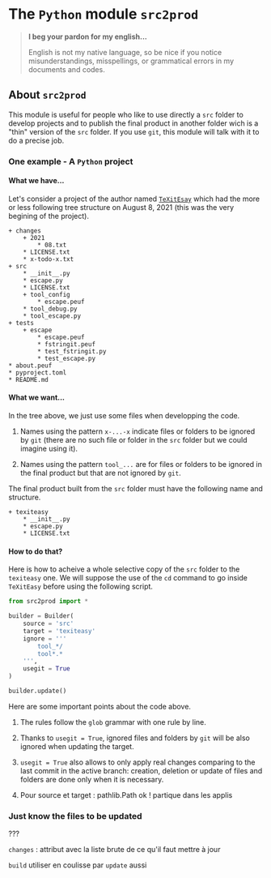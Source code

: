 The `Python` module `src2prod`
==============================


> **I beg your pardon for my english...**
>
> English is not my native language, so be nice if you notice misunderstandings, misspellings, or grammatical errors in my documents and codes.


About `src2prod`
----------------

This module is useful for people who like to use directly a `src` folder to develop projects and to publish the final product in another folder wich is a "thin" version of the `src` folder. If you use `git`, this module will talk with it to do a precise job. 


### One example - A `Python` project

#### What we have...

Let's consider a project of the author named [`TeXitEsay`](https://github.com/projetmbc/tools-for-latex/tree/master/TeXitEasy) which had the more or less following tree structure on August 8, 2021 (this was the very begining of the project).

~~~
+ changes
    + 2021
        * 08.txt
    * LICENSE.txt
    * x-todo-x.txt
+ src
    * __init__.py
    * escape.py
    * LICENSE.txt
    + tool_config
        * escape.peuf
    * tool_debug.py
    * tool_escape.py
+ tests
    + escape
        * escape.peuf
        * fstringit.peuf
        * test_fstringit.py
        * test_escape.py
* about.peuf
* pyproject.toml
* README.md
~~~


#### What we want...

In the tree above, we just use some files when developping the code.

  1. Names using the pattern `x-...-x` indicate files or folders to be ignored by `git` (there are no such file or folder in the `src` folder but we could imagine using it).

  1. Names using the pattern `tool_...` are for files or folders to be ignored in the final product but that are not ignored by `git`.


The final product built from the `src` folder must have the following name and structure. 

~~~
+ texiteasy
    * __init__.py
    * escape.py
    * LICENSE.txt
~~~


#### How to do that?

Here is how to acheive a whole selective copy of the `src` folder to the `texiteasy` one. We will suppose the use of the `cd` command to go inside `TeXitEasy` before using the following script.

~~~python
from src2prod import *

builder = Builder(
    source = 'src'
    target = 'texiteasy'
    ignore = '''
        tool_*/
        tool*.*
    ''',
    usegit = True
)

builder.update()
~~~

Here are some important points about the code above.

  1. The rules follow the `glob` grammar with one rule by line.

  1. Thanks to `usegit = True`, ignored files and folders by `git` will be also ignored when updating the target.

  1. `usegit = True` also allows to only apply real changes comparing to the last commit in the active branch: creation, deletion or update of files and folders are done only when it is necessary.




  1. Pour source et target : pathlib.Path ok ! partique dans les applis


### Just know the files to be updated

???

`changes` : attribut avec la liste brute de ce qu'il faut mettre à jour

`build` utiliser en coulisse par `update` aussi 


<!-- :tutorial-START: -->
<!-- :tutorial-END: -->


<!-- :version-START: -->
<!-- :version-END: -->
